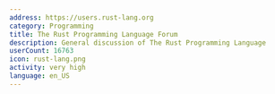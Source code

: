 ```yaml
---
address: https://users.rust-lang.org
category: Programming
title: The Rust Programming Language Forum
description: General discussion of The Rust Programming Language
userCount: 16763
icon: rust-lang.png
activity: very high
language: en_US
---
```

